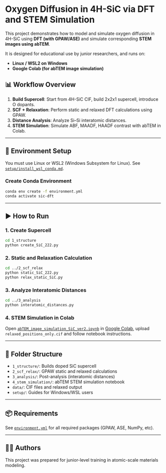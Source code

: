 # Oxygen Diffusion in 4H-SiC via DFT and STEM Simulation

This project demonstrates how to model and simulate oxygen diffusion in 4H-SiC using **DFT (with GPAW/ASE)** and simulate corresponding **STEM images using abTEM**.

It is designed for educational use by junior researchers, and runs on:
- **Linux / WSL2 on Windows**
- **Google Colab (for abTEM image simulation)**

## 📊 Workflow Overview

1. **Build Supercell**: Start from 4H-SiC CIF, build 2x2x1 supercell, introduce O dopants.
2. **SCF + Relaxation**: Perform static and relaxed DFT calculations using GPAW.
3. **Distance Analysis**: Analyze Si–Si interatomic distances.
4. **STEM Simulation**: Simulate ABF, MAADF, HAADF contrast with abTEM in Colab.

---

## 🧰 Environment Setup

You must use Linux or WSL2 (Windows Subsystem for Linux). See [`setup/install_wsl_conda.md`](./setup/install_wsl_conda.md).

### Create Conda Environment

```bash
conda env create -f environment.yml
conda activate sic-dft
```

---

## ▶️ How to Run

### 1. Create Supercell

```bash
cd 1_structure
python create_SiC_222.py
```

### 2. Static and Relaxation Calculation

```bash
cd ../2_scf_relax
python static_SiC_222.py
python relax_static_SiC.py
```

### 3. Analyze Interatomic Distances

```bash
cd ../3_analysis
python interatomic_distances.py
```

### 4. STEM Simulation in Colab

Open [`abTEM_image_simulation_SiC_ver2.ipynb`](./4_stem_simulation/abTEM_image_simulation_SiC_ver2.ipynb) in [Google Colab](https://colab.research.google.com), upload `relaxed_positions_only.cif` and follow notebook instructions.

---

## 📁 Folder Structure

- `1_structure/`: Builds doped SiC supercell
- `2_scf_relax/`: GPAW static and relaxed calculations
- `3_analysis/`: Post-analysis (interatomic distances)
- `4_stem_simulation/`: abTEM STEM simulation notebook
- `data/`: CIF files and relaxed output
- `setup/`: Guides for Windows/WSL users

---

## 📦 Requirements

See [`environment.yml`](./environment.yml) for all required packages (GPAW, ASE, NumPy, etc).

---

## 🧑‍🔬 Authors

This project was prepared for junior-level training in atomic-scale materials modeling.
